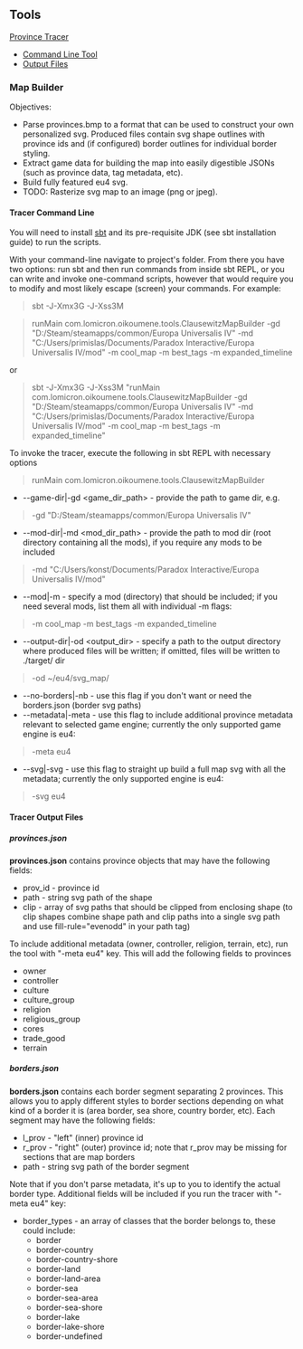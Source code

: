 ## Tools

[Province Tracer](#map-builder)
* [Command Line Tool](#tracer-command-line)
* [Output Files](#tracer-output-files)

### Map Builder

Objectives: 
* Parse provinces.bmp to a format that can be 
used to construct your own personalized svg. Produced files
contain svg shape outlines with province ids and (if configured)
border outlines for individual border styling.
* Extract game data for building the map into easily digestible JSONs
(such as province data, tag metadata, etc).
* Build fully featured eu4 svg.
* TODO: Rasterize svg map to an image (png or jpeg).

#### Tracer Command Line

You will need to install 
[sbt](https://www.scala-sbt.org/1.x/docs/Installing-sbt-on-Windows.html) and 
its pre-requisite JDK (see sbt installation guide) to run the scripts.

With your command-line navigate to project's folder. From there you have two options:
run sbt and then run commands from inside sbt REPL, or you can write and invoke one-command
scripts, however that would require you to modify and most likely escape (screen) your
commands. For example:
> sbt -J-Xmx3G -J-Xss3M

> runMain com.lomicron.oikoumene.tools.ClausewitzMapBuilder -gd "D:/Steam/steamapps/common/Europa Universalis IV" -md "C:/Users/primislas/Documents/Paradox Interactive/Europa Universalis IV/mod" -m cool_map -m best_tags -m expanded_timeline

or
> sbt -J-Xmx3G -J-Xss3M "runMain com.lomicron.oikoumene.tools.ClausewitzMapBuilder -gd \"D:/Steam/steamapps/common/Europa Universalis IV\" -md \"C:/Users/primislas/Documents/Paradox Interactive/Europa Universalis IV/mod\" -m cool_map -m best_tags -m expanded_timeline"

To invoke the tracer, execute the following in sbt REPL with necessary options
> runMain com.lomicron.oikoumene.tools.ClausewitzMapBuilder
* --game-dir|-gd <game_dir_path> - provide the path to game dir, e.g. 
> -gd "D:/Steam/steamapps/common/Europa Universalis IV"
* --mod-dir|-md <mod_dir_path> - provide the path to mod dir (root directory containing all the mods),
if you require any mods to be included
> -md "C:/Users/konst/Documents/Paradox Interactive/Europa Universalis IV/mod"
* --mod|-m <mod> - specify a mod (directory) that should be included; if you need several mods,
list them all with individual -m flags:
> -m cool_map -m best_tags -m expanded_timeline
* --output-dir|-od <output_dir> - specify a path to the output directory where produced files will
be written; if omitted, files will be written to ./target/ dir
> -od ~/eu4/svg_map/
* --no-borders|-nb - use this flag if you don't want or need the borders.json (border svg paths)
* --metadata|-meta <engine> - use this flag to include additional province metadata relevant to
selected game engine; currently the only supported game engine is eu4:
> -meta eu4
* --svg|-svg <engine> - use this flag to straight up build a full map svg with all the metadata;
currently the only supported engine is eu4:
> -svg eu4

#### Tracer Output Files

##### provinces.json

**provinces.json** contains province objects that may have the following fields:
* prov_id - province id
* path - string svg path of the shape
* clip - array of svg paths that should be clipped from enclosing shape (to clip shapes 
combine shape path and clip paths into a single svg path and use fill-rule="evenodd" in 
your path tag)

To include additional metadata (owner, controller, religion, terrain, etc), run the tool with
"-meta eu4" key. This will add the following fields to provinces
* owner
* controller
* culture
* culture_group
* religion
* religious_group
* cores
* trade_good
* terrain

##### borders.json 

**borders.json** contains each border segment separating 2 provinces. This allows you to
apply different styles to border sections depending on what kind of a border it is
(area border, sea shore, country border, etc). Each segment may have the following fields:
* l_prov - "left" (inner) province id
* r_prov - "right" (outer) province id; note that r_prov may be missing for sections that
are map borders
* path - string svg path of the border segment

Note that if you don't parse metadata, it's up to you to identify the actual border type.
Additional fields will be included if you run the tracer with "-meta eu4" key:
* border_types - an array of classes that the border belongs to, these could include:
    * border
    * border-country
    * border-country-shore
    * border-land
    * border-land-area
    * border-sea
    * border-sea-area
    * border-sea-shore
    * border-lake
    * border-lake-shore
    * border-undefined
